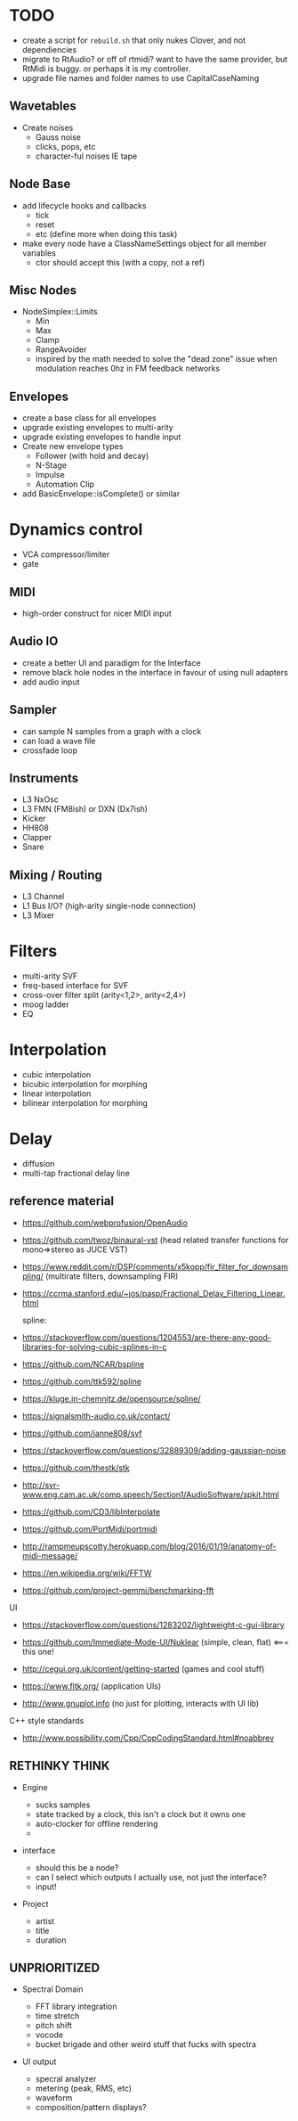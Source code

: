 # TODO

- create a script for `rebuild.sh` that only nukes Clover, and not dependiencies
- migrate to RtAudio? or off of rtmidi? want to have the same provider, but RtMidi is buggy. or perhaps it is my controller.
- upgrade file names and folder names to use CapitalCaseNaming

## Wavetables
- Create noises
    - Gauss noise
    - clicks, pops, etc
    - character-ful noises IE tape

## Node Base
- add lifecycle hooks and callbacks
    - tick
    - reset
    - etc (define more when doing this task)
- make every node have a ClassNameSettings object for all member variables
    - ctor should accept this (with a copy, not a ref)

## Misc Nodes
- NodeSimplex::Limits
  - Min
  - Max
  - Clamp
  - RangeAvoider
  - inspired by the math needed to solve the "dead zone" issue when modulation reaches 0hz in FM feedback networks

## Envelopes
- create a base class for all envelopes
- upgrade existing envelopes to multi-arity
- upgrade existing envelopes to handle input
- Create new envelope types
    - Follower (with hold and decay)
    - N-Stage
    - Impulse
    - Automation Clip
- add BasicEnvelope::isComplete() or similar 

# Dynamics control
- VCA compressor/limiter
- gate

## MIDI
- high-order construct for nicer MIDI input

## Audio IO
- create a better UI and paradigm for the Interface
- remove black hole nodes in the interface in favour of using null adapters
- add audio input

## Sampler
- can sample N samples from a graph with a clock
- can load a wave file
- crossfade loop

## Instruments
- L3 NxOsc
- L3 FMN (FM8ish) or DXN (Dx7ish)
- Kicker
- HH808
- Clapper
- Snare

## Mixing / Routing
- L3 Channel
- L1 Bus I/O? (high-arity single-node connection)
- L3 Mixer

# Filters
- multi-arity SVF
- freq-based interface for SVF
- cross-over filter split (arity<1,2>, arity<2,4>)
- moog ladder
- EQ

# Interpolation
- cubic interpolation
- bicubic interpolation for morphing
- linear interpolation
- bilinear interpolation for morphing

# Delay
- diffusion
- multi-tap fractional delay line


## reference material
- https://github.com/webprofusion/OpenAudio
- https://github.com/twoz/binaural-vst (head related transfer functions for mono=>stereo as JUCE VST)
- https://www.reddit.com/r/DSP/comments/x5kopp/fir_filter_for_downsampling/ (multirate filters, downsampling FIR)
- https://ccrma.stanford.edu/~jos/pasp/Fractional_Delay_Filtering_Linear.html

  spline:
- https://stackoverflow.com/questions/1204553/are-there-any-good-libraries-for-solving-cubic-splines-in-c
- https://github.com/NCAR/bspline
- https://github.com/ttk592/spline
- https://kluge.in-chemnitz.de/opensource/spline/

- https://signalsmith-audio.co.uk/contact/
- https://github.com/janne808/svf
- https://stackoverflow.com/questions/32889309/adding-gaussian-noise
- https://github.com/thestk/stk
- http://svr-www.eng.cam.ac.uk/comp.speech/Section1/AudioSoftware/spkit.html
- https://github.com/CD3/libInterpolate
- https://github.com/PortMidi/portmidi
- http://rampmeupscotty.herokuapp.com/blog/2016/01/19/anatomy-of-midi-message/

- https://en.wikipedia.org/wiki/FFTW
- https://github.com/project-gemmi/benchmarking-fft

UI
- https://stackoverflow.com/questions/1283202/lightweight-c-gui-library

- https://github.com/Immediate-Mode-UI/Nuklear  (simple, clean, flat) <=== this one!
- http://cegui.org.uk/content/getting-started (games and cool stuff)
- https://www.fltk.org/ (application UIs)
- http://www.gnuplot.info (no just for plotting, interacts with UI lib)

C++ style standards
- http://www.possibility.com/Cpp/CppCodingStandard.html#noabbrev





## RETHINKY THINK

- Engine
  - sucks samples
  - state tracked by a clock, this isn't a clock but it owns one
  - auto-clocker for offline rendering
  - 
- interface
  - should this be a node?
  - can I select which outputs I actually use, not just the interface?
  - input!

- Project
  - artist
  - title
  - duration

## UNPRIORITIZED
- Spectral Domain
  - FFT library integration
  - time stretch
  - pitch shift
  - vocode
  - bucket brigade and other weird stuff that fucks with spectra

- UI output
  - specral analyzer
  - metering (peak, RMS, etc)
  - waveform
  - composition/pattern displays?